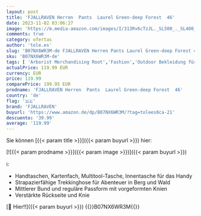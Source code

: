 ```yaml
---
layout: post
title: 'FJALLRAVEN Herren  Pants  Laurel Green-deep Forest  46'
date: 2023-11-02 03:06:27
image: 'https://m.media-amazon.com/images/I/313Rv6cTzJL._SL500_._SL400_.jpg'
comments: true
category: ofertas
author: 'tole.es'
slug: 'B07NX6WR3M-de FJALLRAVEN Herren Pants Laurel Green-deep Forest 46'
sku: 'B07NX6WR3M-de'
tags: [ 'Arborist Merchandising Root','Fashion','Outdoor Bekleidung für Herren','Outdoor Hosen für Herren','Outdoor-Bekleidung','Self Service','Special Features Stores','Sport & Freizeit','Sportartspezifische Bekleidung','Sports-Promotions','ef3a019d-6628-41d5-b303-291126686917_0','ef3a019d-6628-41d5-b303-291126686917_7401','fjallraven','🇩🇪', ]
actualPrice: 119.99 EUR
currency: EUR
price: 119.99
comparePrice: 199.95 EUR
prodname: 'FJALLRAVEN Herren  Pants  Laurel Green-deep Forest  46'
country: 'de'
flag: '🇩🇪'
brand: 'FJALLRAVEN'
buyurl: 'https://www.amazon.de/dp/B07NX6WR3M/?tag=tolees0ca-21'
descuento: '39.99'
average: '119.99'
---
```


Sie können [{{< param title >}}]({{< param buyurl >}}) hier:

[![{{< param prodname >}}]({{< param image >}})]({{< param buyurl >}})

ℹ️:

- Handtaschen, Kartenfach, Multitool-Tasche, Innentasche für das Handy
- Strapazierfähige Trekkinghose für Abenteuer in Berg und Wald
- Mittlerer Bund und reguläre Passform mit vorgeformten Knien
- Verstärkte Rückseite und Knie

[🛒 Hier!!]({{< param buyurl >}})
{{<world>}}B07NX6WR3M{{</world>}}
